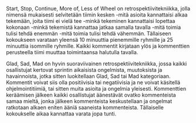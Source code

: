 Start, Stop, Continue, More of, Less of Wheel on retrospektiivitekniikka, jolla nimensä 
mukaisesti selvitetään tiimin kesken 
	-mitä asioita kannattaisi alkaa tekemään, joita tiimi ei vielä tee
	-minkä tekeminen kannattaisi lopettaa kokonaan
	-minkä tekemistä kannattaa jatkaa samalla tavalla
	-mitä toimia tulisi tehdä enemmän
	-mitä toimia tulisi tehdä vähemmän. 
Tällaiseen kokoukseen varataan yleensä 10 minuuttia pienemmille ryhmille ja 25 minuuttia 
isommille ryhmille. Kaikki kommentit kirjataan ylös ja kommenttien perusteella tiimi 
muuttaa toimintaansa halutulla tavalla.


Glad, Sad, Mad on hyvin suoraviivainen retrospektiivitekniikka, jossa kaikki osallistujat 
kertovat sprintin aikaisista ongelmista, muutoksista ja havainnoista, jotka sitten 
luokitellaan Glad, Sad tai Mad kategoriaan. Kommentit voivat siis olla positiivisia 
tai negatiivisia ja ne voivat käsitellä ohjelmointitiimiä, tai sitten muita asioita 
ja ongelmia yleisesti. Kommenttien keräämisen jälkeen kaikki osallistujat äänestävät 
ovatko kommenteista samaa mieltä, jonka jälkeen kommenteista keskustellaan ja ongelmat 
ratkotaan alkaen eniten ääniä saaneista kommenteista. Tällaiselle kokoukselle aikaa 
kannattaa varata jopa tunti.
